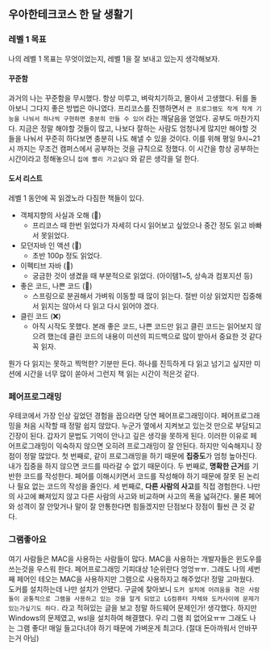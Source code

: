 ## 우아한테크코스 한 달 생활기

### 레벨 1 목표

나의 레벨 1 목표는 무엇이었는지, 레벨 1을 잘 보내고 있는지 생각해보자.

#### 꾸준함

과거의 나는 꾸준함을 무시했다. 항상 미루고, 벼락치기하고, 몰아서 고생했다. 뒤를 돌아보니 그다지 좋은 방법은 아니였다.
프리코스를 진행하면서 `큰 프로그램도 작게 작게 기능을 나눠서 하나씩 구현하면 충분히 만들 수 있어` 라는 깨달음을 얻었다. 공부도 마찬가지다.
지금은 정말 해야할 것들이 많고, 나보다 잘하는 사람도 엄청나게 많지만 해야할 것들을 나눠서 꾸준히 하다보면 충분히 나도 해낼 수 있을 것이다.
이를 위해 평일 9시~21시 까지는 무조건 캠퍼스에서 공부하는 것을 규칙으로 정했다. 이 시간을 항상 공부하는 시간이라고 정해놓으니 `집에 빨리 가고싶다` 와 같은 생각을 덜 한다.

#### 도서 리스트

레벨 1 동안에 꼭 읽겠노라 다짐한 책들이 있다.

- 객체지향의 사실과 오해 (🔺)
  - 프리코스 때 한번 읽었다가 자세히 다시 읽어보고 싶었으나 중간 정도 읽고 바빠서 못읽었다.
- 모던자바 인 액션 (🔺)
  - 초반 100p 정도 읽었다.
- 이펙티브 자바 (🔺)
  - 궁금한 것이 생겼을 때 부분적으로 읽었다. (아이템1~5, 상속과 컴포지션 등)
- 좋은 코드, 나쁜 코드 (🔺)
  - 스프링으로 분권해서 가벼워 이동할 때 많이 읽는다. 절반 이상 읽었지만 집중해서 읽지는 않아서 다 읽고 다시 읽어야 겠다.
- 클린 코드 (❌)
  - 아직 시작도 못했다. 본래 좋은 코드, 나쁜 코드만 읽고 클린 코드는 읽어보지 않으려 했는데 클린 코드의 내용이 미션의 피드백으로 많이 받아서 중요한 것 같다 꼭 읽자.

뭔가 다 읽지는 못하고 찍먹한? 기분만 든다. 하나를 진득하게 다 읽고 넘기고 싶지만 미션에 시간을 너무 많이 쏟아서 그런지 책 읽는 시간이 적은것 같다.

### 페어프로그래밍

우테코에서 가장 인상 깊었던 경험을 꼽으라면 당연 페어프로그래밍이다. 
페어프로그래밍을 처음 시작할 때 정말 쉽지 않았다. 누군가 옆에서 지켜보고 있는것 만으로 부담되고 긴장이 된다. 갑자기 문법도 기억이 안나고 깊은 생각을 못하게 된다. 
이러한 이유로 페어프로그래밍이 익숙하지 않으면 오히려 프로그래밍이 잘 안된다.
하지만 익숙해지니 장점이 정말 많았다. 
첫 번째로, 같이 프로그래밍을 하기 때문에 **집중도**가 엄청 높아진다. 
내가 집중을 하지 않으면 코드를 따라갈 수 없기 때문이다.
두 번째로, **명확한 근거**를 기반한 코드를 작성한다. 페어를 이해시키면서 코드를 작성해야 하기 때문에 잘못 된 논리나 필요 없는 코드의 작성을 줄인다.
세 번째로, **다른 사람의 사고**를 직접 경험한다.
나만의 사고에 빠져있지 않고 다른 사람의 사고와 비교하며 사고의 폭을 넓혀간다. 물론 페어와 성격이 잘 안맞거나 말이 잘 안통한다면 힘들겠지만 단점보다 장점이 훨씬 큰 것 같다.  

### 그램좋아요

여기 사람들은 MAC을 사용하는 사람들이 많다. MAC을 사용하는 개발자들은 윈도우를 쓰는것을 우스워 한다. 페어프로그래밍 기피대상 1순위란다 엉엉ㅠㅠ. 그래도 나의 세번째 페어인 테오는 MAC을 사용하지만 그램으로 사용하자고 해주었다! 정말 고마웠다.
도커를 설치하는데 나만 설치가 안됐다. 구글에 찾아보니 `도커 설치에 어려움을 겪은 사람들이 공통적으로 그램을 사용하고 있는 것을 알게 되었고 LG컴퓨터 자체와 도커사이에 문제가 있는가싶기도 하다.` 라고 적혀있는 글을 보고 정말 하드웨어 문제인가! 생각했다.
하지만 Windows의 문제였고, wsl을 설치하여 해결했다. 우리 그램 죄 없어요ㅠㅠ 
그래도 나는 그램 좋다! 매일 들고다녀야 하기 때문에 가벼운게 최고다. (절대 돈아까워서 안바꾸는거 아님)
